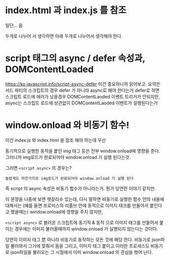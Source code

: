 # index.html 과 index.js 를 참조 

일단... 음

두개로 나누어 서 생각하면 아래 두개로 나누어서 생각해야 한다.

# script 태그의  async / defer 속성과, DOMContentLoaded
https://ko.javascript.info/script-async-defer
이건 중요하니까 읽어보고. 
요약은 서드 파티의 스크립트의 경우 defer 가 아니라 async로 해야 한다는거
defer로 하면 스크립트 로드에 애러가 났을경우 DOMContentLaoded 이벤트 트리거가 안되지만, 
async는 스크립트 로드에 상관없이 DOMContentLaoded 이벤트가 실행된다는거

# window.onload 와 비동기 함수! 
이건 index.js 와 index.html 을 참조 해야 하는데
우선

동기적으로 실행한 동적을 붙인 img 태그 등은 전부 window.onload에 영향을 준다.
그러니까 img로드가 완료되어야 window.onload 가 실행 된다는것. 

그러면 `<script async>` 의 경우는?

`놀랍게도 마찬가지로 img로드가 완료되어야 window.onload 가 실행 된다`

즉 script 의 async 속성은 비동기 함수가 아니라는거. 뭔가 당연한 이야기 같지만.

이 문장을 나중에 보면 햇갈리수 있는데, 다시 말하면 
비동기로 실행한 함수 안의 내용에 대해서는 (예를 들면 프로미스의 리졸브 안에 동적으로 이미지 태크를 만들어서 붙인다고 했을때는)
window.onload에 영향을 주지 않지만, 

`<script async>` 로 블러온 스크립트에 동기적 & 동적 으로 이미지 태그를 만들어서 붙이는 경우에는 
이미지 불러올때까지 window.onload 가 실행되지 않는다는 것이다.   

당연히 이미지 태그 뿐 아니라 비동기로 동작하는 모든 것에 해당 한다. 
비동기로 json파일 불러와서 그거에 맞춰서 돔을 그리고, 이미지 태그 붙이고 이러한 프로세스도
비동기로 json파일을 불러오는 그 시점에서 이미 window.onload 의 관심을 벗어 난다. 

